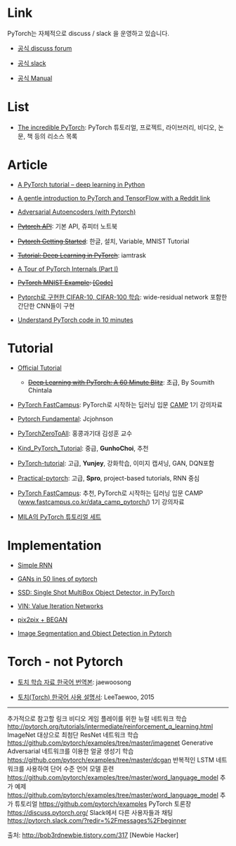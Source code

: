 # Link

PyTorch는 자체적으로 discuss / slack 을 운영하고 있습니다.

- [공식 discuss forum](https://discuss.pytorch.org)

- [공식 slack](http://pytorch.slack.com)

- [공식 Manual](http://pytorch.org/docs/index.html)

# List

- [The incredible PyTorch](https://github.com/ritchieng/the-incredible-pytorch/blob/master/README.md): PyTorch 튜토리얼, 프로젝트, 라이브러리, 비디오, 논문, 책 등의 리소스 목록

# Article

- [A PyTorch tutorial – deep learning in Python](http://adventuresinmachinelearning.com/pytorch-tutorial-deep-learning/)

- [A gentle introduction to PyTorch and TensorFlow with a Reddit link](https://theintelligenceofinformation.wordpress.com/2017/03/06/a-gentle-introduction-to-pytorch-and-tensorflow-with-a-reddit-link/)

- [Adversarial Autoencoders (with Pytorch)](https://blog.paperspace.com/adversarial-autoencoders-with-pytorch/)

- <del>[Pytorch API](https://github.com/j-min/pytorch_exercise/blob/master/torch_API.ipynb)</del>: 기본 API, 쥬피터 노트북

- <del>[Pytorch Getting Started](http://andersonjo.github.io/pytorch/2017/04/01/PyTorch-Getting-Started/)</del>: 한글, 설치, Variable, MNIST Tutorial

* <del>[Tutorial: Deep Learning in PyTorch](http://iamtrask.github.io/2017/01/15/pytorch-tutorial/)</del>: iamtrask

- [A Tour of PyTorch Internals (Part I)](https://gist.github.com/killeent/4675635b40b61a45cac2f95a285ce3c0)

- <del>[PyTorch MNIST Example](https://tensorflow.blog/2017/01/26/pytorch-mnist-example/): [[Code]](https://github.com/rickiepark/pytorch-examples/blob/master/mnist.ipynb)</del>

- [Pytorch로 구현한 CIFAR-10, CIFAR-100 학습](https://github.com/meliketoy/Pytorch-wide-resnet): wide-residual network 포함한 간단한 CNN들이 구현

- [Understand PyTorch code in 10 minutes](https://hsaghir.github.io/data_science/pytorch_starter/)

# Tutorial

- [Official Tutorial](http://pytorch.org/tutorials/)
  - <del>[Deep Learning with PyTorch: A 60 Minute Blitz](http://pytorch.org/tutorials/beginner/deep_learning_60min_blitz.html)</del>: 초급, By Soumith Chintala

- [PyTorch FastCampus](https://github.com/GunhoChoi/PyTorch-FastCampus): PyTorch로 시작하는 딥러닝 입문 [CAMP](www.fastcampus.co.kr/data_camp_pytorch/) 1기 강의자료

- [Pytorch Fundamental](https://github.com/jcjohnson/pytorch-examples): Jcjohnson

- [PyTorchZeroToAll](https://github.com/hunkim/PyTorchZeroToAll): 홍콩과기대 김성훈 교수 

- [Kind_PyTorch_Tutorial](https://github.com/GunhoChoi/Kind_PyTorch_Tutorial): 중급, **GunhoChoi**, 추천

- [PyTorch-tutorial](https://github.com/yunjey/pytorch-tutorial): 고급, **Yunjey**, 강화학습, 이미지 캡셔닝, GAN, DQN포함

- [Practical-pytorch](https://github.com/spro/practical-pytorch): 고급,  **Spro**, project-based tutorials, RNN 중심

- [PyTorch FastCampus](https://github.com/GunhoChoi/PyTorch-FastCampus): 추천, PyTorch로 시작하는 딥러닝 입문 CAMP (www.fastcampus.co.kr/data_camp_pytorch/) 1기 강의자료


- [MILA의 PyTorch 튜토리얼 세트](https://github.com/mila-udem/welcome_tutorials/tree/master/pytorch) 

# Implementation

- [Simple RNN](https://gist.github.com/keon/e39d3cbfd80daff498772951fb784f35)

- [GANs in 50 lines of pytorch](https://tensorflow.blog/2017/02/22/gans-in-50-lines-of-pytorch/)

- [SSD: Single Shot MultiBox Object Detector, in PyTorch](https://github.com/amdegroot/ssd.pytorch)

- [VIN: Value Iteration Networks](https://github.com/zuoxingdong/VIN_PyTorch_Visdom)

- [pix2pix + BEGAN](https://github.com/taey16/pix2pixBEGAN.pytorch)

- [Image Segmentation and Object Detection in Pytorch](https://github.com/warmspringwinds/pytorch-segmentation-detection)

# Torch - not Pytorch

- [토치 학습 자료 한국어 번역본](https://github.com/jaewoosong/torch-tutorial-korean/): jaewoosong

- [토치(Torch) 한국어 사용 설명서](https://github.com/LeeTaewoo/torch_kor_manual): LeeTaewoo, 2015


---

추가적으로 참고할 링크
비디오 게임 플레이를 위한 뉴럴 네트워크 학습
http://pytorch.org/tutorials/intermediate/reinforcement_q_learning.html
ImageNet 대상으로 최첨단 ResNet 네트워크 학습
https://github.com/pytorch/examples/tree/master/imagenet
Generative Adversarial 네트워크를 이용한 얼굴 생성기 학습
https://github.com/pytorch/examples/tree/master/dcgan
반복적인 LSTM 네트워크를 사용하여 단어 수준 언어 모델 훈련
https://github.com/pytorch/examples/tree/master/word_language_model
추가 예제
https://github.com/pytorch/examples/tree/master/word_language_model
추가 튜토리얼
https://github.com/pytorch/examples
PyTorch 토론장
https://discuss.pytorch.org/
Slack에서 다른 사용자들과 채팅
https://pytorch.slack.com/?redir=%2Fmessages%2Fbeginner


출처: http://bob3rdnewbie.tistory.com/317 [Newbie Hacker]

